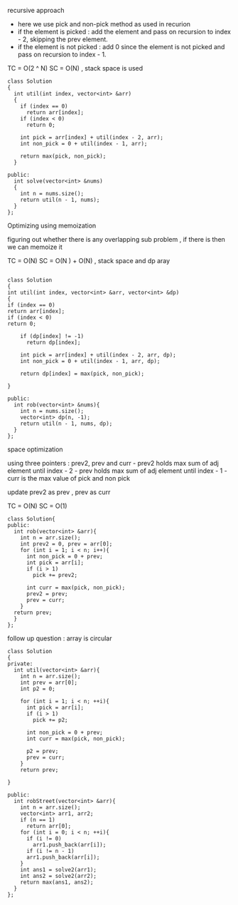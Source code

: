 recursive approach

- here we use pick and non-pick method as used in recurion
- if the element is picked :
  add the element and pass on recursion to index - 2, skipping the prev element.
- if the element is not picked :
  add 0 since the element is not picked and pass on recursion to index - 1.

TC = O(2 ^ N)
SC = O(N) , stack space is used

```
class Solution
{
  int util(int index, vector<int> &arr)
  {
    if (index == 0)
      return arr[index];
    if (index < 0)
      return 0;

    int pick = arr[index] + util(index - 2, arr);
    int non_pick = 0 + util(index - 1, arr);

    return max(pick, non_pick);
  }

public:
  int solve(vector<int> &nums)
  {
    int n = nums.size();
    return util(n - 1, nums);
  }
};

```

Optimizing using memoization

figuring out whether there is any overlapping sub problem , if there is then we can memoize it

TC = O(N)
SC = O(N ) + O(N) , stack space and dp aray

```

class Solution
{
int util(int index, vector<int> &arr, vector<int> &dp)
{
if (index == 0)
return arr[index];
if (index < 0)
return 0;

    if (dp[index] != -1)
      return dp[index];

    int pick = arr[index] + util(index - 2, arr, dp);
    int non_pick = 0 + util(index - 1, arr, dp);

    return dp[index] = max(pick, non_pick);

}

public:
  int rob(vector<int> &nums){
    int n = nums.size();
    vector<int> dp(n, -1);
    return util(n - 1, nums, dp);
  }
};

```

space optimization

using three pointers : prev2, prev and curr - prev2 holds max sum of adj element until index - 2 - prev holds max sum of adj element until index - 1 - curr is the max value of pick and non pick

update prev2 as prev , prev as curr

TC = O(N)
SC = O(1)

```
class Solution{
public:
  int rob(vector<int> &arr){
    int n = arr.size();
    int prev2 = 0, prev = arr[0];
    for (int i = 1; i < n; i++){
      int non_pick = 0 + prev;
      int pick = arr[i];
      if (i > 1)
        pick += prev2;

      int curr = max(pick, non_pick);
      prev2 = prev;
      prev = curr;
    }
  return prev;
  }
};
```

follow up question : array is circular

```
class Solution
{
private:
  int util(vector<int> &arr){
    int n = arr.size();
    int prev = arr[0];
    int p2 = 0;

    for (int i = 1; i < n; ++i){
      int pick = arr[i];
      if (i > 1)
        pick += p2;

      int non_pick = 0 + prev;
      int curr = max(pick, non_pick);

      p2 = prev;
      prev = curr;
    }
    return prev;

}

public:
  int robStreet(vector<int> &arr){
    int n = arr.size();
    vector<int> arr1, arr2;
    if (n == 1)
      return arr[0];
    for (int i = 0; i < n; ++i){
      if (i != 0)
        arr1.push_back(arr[i]);
      if (i != n - 1)
      arr1.push_back(arr[i]);
    }
    int ans1 = solve2(arr1);
    int ans2 = solve2(arr2);
    return max(ans1, ans2);
  }
};
```
